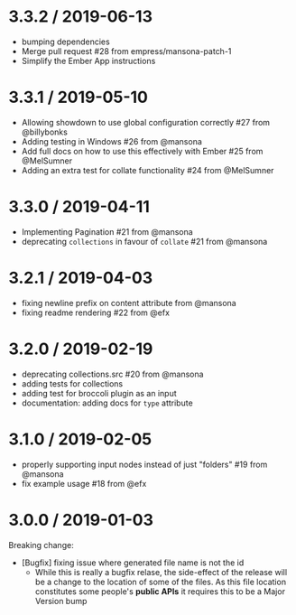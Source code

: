 
3.3.2 / 2019-06-13
==================

  * bumping dependencies
  * Merge pull request #28 from empress/mansona-patch-1
  * Simplify the Ember App instructions

3.3.1 / 2019-05-10
==================

  * Allowing showdown to use global configuration correctly #27 from @billybonks
  * Adding testing in Windows #26 from @mansona
  * Add full docs on how to use this effectively with Ember #25 from @MelSumner
  * Adding an extra test for collate functionality #24 from @MelSumner

3.3.0 / 2019-04-11
==================

  * Implementing Pagination #21 from @mansona
  * deprecating `collections` in favour of `collate` #21 from @mansona

3.2.1 / 2019-04-03
==================

  * fixing newline prefix on content attribute from @mansona
  * fixing readme rendering #22 from @efx

3.2.0 / 2019-02-19
==================

  * deprecating collections.src #20 from @mansona
  * adding tests for collections
  * adding test for broccoli plugin as an input
  * documentation: adding docs for `type` attribute

3.1.0 / 2019-02-05
==================

  * properly supporting input nodes instead of just "folders" #19 from @mansona
  * fix example usage #18 from @efx

3.0.0 / 2019-01-03
==================

Breaking change:
  * [Bugfix] fixing issue where generated file name is not the id
    * While this is really a bugfix relase, the side-effect of the release will be a change to the location of some of the files. As this file location constitutes some people's **public APIs** it requires this to be a Major Version bump
